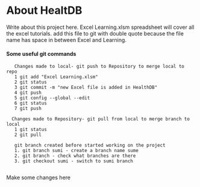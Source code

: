 # About HealtDB

Write about this project here.
Excel Learning.xlsm spreadsheet will cover all the excel tutorials.
add this file to git with double quote because the file name has space in between Excel and Learning.

#### Some useful git commands
```
   Changes made to local- git push to Repository to merge local to repo
   1 git add "Excel Learning.xlsm"
   2 git status
   3 git commit -m "new Excel file is added in HealthDB"
   4 git push
   5 git config --global --edit
   6 git status
   7 git push

  Changes made to Repository- git pull from local to merge branch to local
   1 git status
   2 git pull

   git branch created before started working on the project
   1. git branch sumi - create a branch name sume
   2. git branch - check what branches are there
   3. git checkout sumi - switch to sumi branch


```

Make some changes here
  